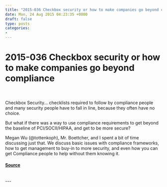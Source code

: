 ```yaml
---
title: "2015-036 Checkbox security or how to make companies go beyond compliance"
date: Mon, 24 Aug 2015 04:23:35 +0000
draft: false
type: posts
categories: 
- 
---
```

# 2015-036 Checkbox security or how to make companies go beyond compliance

<br/>

<br/>
Checkbox Security... checklists required to follow by compliance people and many security people have to fall in line, because they often have no choice.

But what if there was a way to use compliance requirements to get beyond the baseline of PCI/SOCII/HIPAA, and get to be more secure?

Megan Wu (@tottenkoph), Mr. Boettcher, and I spent a bit of time discussing just that. We discuss basic issues with compliance frameworks, how to get management to buy-in to more security, and even how you can get Compliance people to help without them knowing it.

#### [Source](http://brakeingsecurity.com/2015-036-checkbox-security-or-how-to-make-companies-go-beyond-compliance)

<br/>
---
